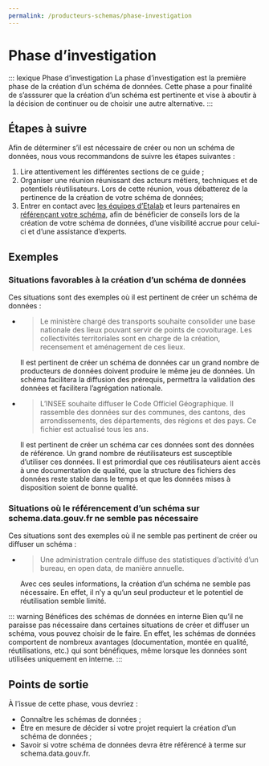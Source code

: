 ```yaml
---
permalink: /producteurs-schemas/phase-investigation
---
```


# Phase d’investigation

::: lexique Phase d’investigation
La phase d’investigation est la première phase de la création d’un schéma de données. Cette phase a pour finalité de s’asssurer que la création d’un schéma est pertinente et vise à aboutir à la décision de continuer ou de choisir une autre alternative.
::: 

## Étapes à suivre
Afin de déterminer s’il est nécessaire de créer ou non un schéma de données, nous vous recommandons de suivre les étapes suivantes :

1. Lire attentivement les différentes sections de ce guide ;
1. Organiser une réunion réunissant des acteurs métiers, techniques et de potentiels réutilisateurs. Lors de cette réunion, vous débatterez de la pertinence de la création de votre schéma de données;
1. Entrer en contact avec [les équipes d’Etalab](https://www.etalab.gouv.fr/contact) et leurs partenaires en [référençant votre schéma](https://guides.etalab.gouv.fr/producteurs-schemas/integration-schema-datagouv/#qui-peut-referencer-des-schemas), afin de bénéficier de conseils lors de la création de votre schéma de données, d’une visibilité accrue pour celui-ci et d’une assistance d’experts.

## Exemples

### Situations favorables à la création d’un schéma de données

Ces situations sont des exemples où il est pertinent de créer un schéma de données :

-
    > Le ministère chargé des transports souhaite consolider une base nationale des lieux pouvant servir de points de covoiturage. Les collectivités territoriales sont en charge de la création, recensement et aménagement de ces lieux.

    Il est pertinent de créer un schéma de données car un grand nombre de producteurs de données doivent produire le même jeu de données. Un schéma facilitera la diffusion des prérequis, permettra la validation des données et facilitera l’agrégation nationale.
-
    > L’INSEE souhaite diffuser le Code Officiel Géographique. Il rassemble des données sur des communes, des cantons, des arrondissements, des départements, des régions et des pays. Ce fichier est actualisé tous les ans.

    Il est pertinent de créer un schéma car ces données sont des données de référence. Un grand nombre de réutilisateurs est susceptible d’utiliser ces données. Il est primordial que ces réutilisateurs aient accès à une documentation de qualité, que la structure des fichiers des données reste stable dans le temps et que les données mises à disposition soient de bonne qualité.

### Situations où le référencement d’un schéma sur schema.data.gouv.fr ne semble pas nécessaire

Ces situations sont des exemples où il ne semble pas pertinent de créer ou diffuser un schéma :

-
    > Une administration centrale diffuse des statistiques d’activité d’un bureau, en open data, de manière annuelle.

    Avec ces seules informations, la création d’un schéma ne semble pas nécessaire. En effet, il n’y a qu’un seul producteur et le potentiel de réutilisation semble limité.

::: warning Bénéfices des schémas de données en interne
Bien qu’il ne paraisse pas nécessaire dans certaines situations de créer et diffuser un schéma, vous pouvez choisir de le faire. En effet, les schémas de données comportent de nombreux avantages (documentation, montée en qualité, réutilisations, etc.) qui sont bénéfiques, même lorsque les données sont utilisées uniquement en interne.
:::

## Points de sortie
À l’issue de cette phase, vous devriez :

- Connaître les schémas de données ;
- Être en mesure de décider si votre projet requiert la création d’un schéma de données ;
- Savoir si votre schéma de données devra être référencé à terme sur schema.data.gouv.fr.

